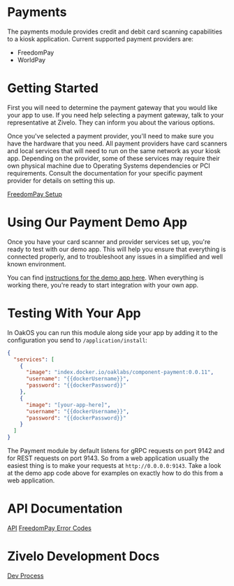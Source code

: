 # Payments

The payments module provides credit and debit card scanning capabilities to a kiosk application.  Current supported payment providers are:

* FreedomPay
* WorldPay

# Getting Started

First you will need to determine the payment gateway that you would like your app to use.  If you need help selecting a payment gateway, talk to your representative at Zivelo.  They can inform you about the various options.

Once you've selected a payment provider, you'll need to make sure you have the hardware that you need.  All payment providers have card scanners and local services that will need to run on the same network as your kiosk app.  Depending on the provider, some of these services may require their own physical machine due to Operating Systems dependencies or PCI requirements.  Consult the documentation for your specific payment provider for details on setting this up.

[FreedomPay Setup](/docs/freedompay-setup.md)

# Using Our Payment Demo App

Once you have your card scanner and provider services set up, you're ready to test with our demo app.  This will help you ensure that everything is connected properly, and to troubleshoot any issues in a simplified and well known environment.

You can find [instructions for the demo app here](https://github.com/OakLabsInc/payment-demo/).  When everything is working there, you're ready to start integration with your own app.

# Testing With Your App

In OakOS you can run this module along side your app by adding it to the configuration you send to `/application/install`:

```json
{
  "services": [
    {
      "image": "index.docker.io/oaklabs/component-payment:0.0.11",
      "username": "{{dockerUsername}}",
      "password": "{{dockerPassword}}"
    },
    {
      "image": "[your-app-here]",
      "username": "{{dockerUsername}}",
      "password": "{{dockerPassword}}"
    }
  ]
}
```

The Payment module by default listens for gRPC requests on port 9142 and for REST requests on port 9143.  So from a web application usually the easiest thing is to make your requests at `http://0.0.0.0:9143`.  Take a look at the demo app code above for examples on exactly how to do this from a web application.

# API Documentation

[API](/docs/api.md)
[FreedomPay Error Codes](/docs/freedompay_error_codes.pdf)

# Zivelo Development Docs

[Dev Process](/docs/development.md)
